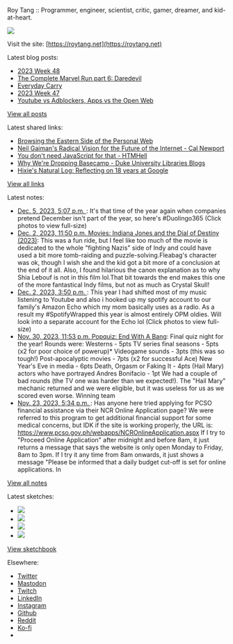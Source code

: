 Roy Tang :: Programmer, engineer, scientist, critic, gamer, dreamer, and kid-at-heart.

![](https://roytang.net/static/img/profile.jpg)

Visit the site: [https://roytang.net](https://roytang.net)

Latest blog posts:

- [2023 Week 48](https://roytang.net/2023/12/2023-week-48/)
- [The Complete Marvel Run part 6: Daredevil](https://roytang.net/2023/11/cmr-daredevil/)
- [Everyday Carry](https://roytang.net/2023/11/everyday-carry/)
- [2023 Week 47](https://roytang.net/2023/11/2023-week-47/)
- [Youtube vs Adblockers, Apps vs the Open Web](https://roytang.net/2023/11/youtube-adblockers/)

[View all posts](https://roytang.net/blog)

Latest shared links:

- [Browsing the Eastern Side of the Personal Web](https://roytang.net/2023/12/00f25e9ad99c267e3bc5aa290a250916/)
- [Neil Gaiman&#x27;s Radical Vision for the Future of the Internet - Cal Newport](https://roytang.net/2023/12/a0645497e08f19f9839d45edd2db1e51/)
- [You don&#x27;t need JavaScript for that - HTMHell](https://roytang.net/2023/12/42956cb4bd47506173a8f26ad6bacff7/)
- [Why We&#x27;re Dropping Basecamp - Duke University Libraries Blogs](https://roytang.net/2023/12/24117e5b08418d70cf9657354b373064/)
- [Hixie&#x27;s Natural Log: Reflecting on 18 years at Google](https://roytang.net/2023/12/1767af0e342a79b387ee661c5d7e8cb1/)

[View all links](https://roytang.net/links)

Latest notes:

- [Dec. 5, 2023, 5:07 p.m. ](https://roytang.net/2023/12/111527017079592659/): It&#x27;s that time of the year again when companies pretend December isn&#x27;t part of the year, so here&#x27;s #Duolingo365 (Click photos to view full-size)
- [Dec. 2, 2023, 11:50 p.m. Movies: Indiana Jones and the Dial of Destiny (2023)](https://roytang.net/2023/12/indiana-jones-and-the-dial-of-destiny-2023/): This was a fun ride, but I feel like too much of the movie is dedicated to the whole &quot;fighting Nazis&quot; side of Indy and could have used a bit more tomb-raiding and puzzle-solving.Fleabag&#x27;s character was ok, though I wish she and the kid got a bit more of a conclusion at the end of it all. Also, I found hilarious the canon explanation as to why Shia Lebouf is not in this film lol.That bit towards the end makes this one of the more fantastical Indy films, but not as much as Crystal Skull!
- [Dec. 2, 2023, 3:50 p.m. ](https://roytang.net/2023/12/111509729930849977/): This year I had shifted most of my music listening to Youtube and also i hooked up my spotify account to our family&#x27;s Amazon Echo which my mom basically uses as a radio. As a result my #SpotifyWrapped this year is almost entirely OPM oldies. Will look into a separate account for the Echo lol (Click photos to view full-size)
- [Nov. 30, 2023, 11:53 p.m. Popquiz: End With A Bang](https://roytang.net/2023/11/popquiz-bang/): Final quiz night for the year! Rounds were: Westerns - 5pts TV series final seasons - 5pts (x2 for poor choice of powerup)* Videogame sounds - 3pts (this was so tough!) Post-apocalyptic movies - 7pts (x2 for successful Ace) New Year&#x27;s Eve in media - 6pts Death, Orgasm or Faking It - 4pts (Hail Mary) actors who have portrayed Andres Bonifacio - 1pt We had a couple of bad rounds (the TV one was harder than we expected!). The &quot;Hail Mary&quot; mechanic returned and we were eligible, but it was useless for us as we scored even worse. Winning team
- [Nov. 23, 2023, 5:34 p.m. ](https://roytang.net/2023/11/kaf5a9k/): Has anyone here tried applying for PCSO financial assistance via their NCR Online Application page? We were referred to this program to get additional financial support for some medical concerns, but IDK if the site is working properly, the URL is: https://www.pcso.gov.ph/webapps/NCROnlineApplication.aspx If I try to &quot;Proceed Online Application&quot; after midnight and before 8am, it just returns a message that says the website is only open Monday to Friday, 8am to 3pm. If I try it any time from 8am onwards, it just shows a message &quot;Please be informed that a daily budget cut-off is set for online applications. In

[View all notes](https://roytang.net/notes)

Latest sketches:


- ![](https://roytang.net/media/cache/c3/52/c3524701d7d18fa2b6b280d4437c7ba1.jpg)
- ![](https://roytang.net/media/cache/b8/6e/b86e3f7c5db451a5bf40260cdf52e2c0.jpg)
- ![](https://roytang.net/media/cache/09/11/09119bc377da2a1bf7e9d18251a6b7a6.jpg)
- ![](https://roytang.net/media/cache/3c/7d/3c7d410c1cd355b7897272dd51e3b61a.jpg)

[View sketchbook](https://roytang.net/albums/sketchbook)


Elsewhere:

- [Twitter](https://twitter.com/roytang)
- [Mastodon](https://indieweb.social/@roytang)
- [Twitch](https://twitch.tv/twitchyroy)
- [LinkedIn](https://www.linkedin.com/in/roytang)
- [Instagram](https://instagram.com/roytang0400)
- [Github](https://github.com/roytang)
- [Reddit](https://reddit.com/u/hungryroy)
- [Ko-fi](https://ko-fi.com/roytang)
- [](mailto:hello@roytang.net)